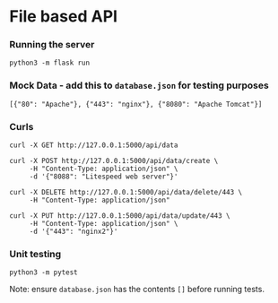 # File based API

### Running the server
`python3 -m flask run`

### Mock Data - add this to `database.json` for testing purposes
`[{"80": "Apache"}, {"443": "nginx"}, {"8080": "Apache Tomcat"}]`

### Curls

```
curl -X GET http://127.0.0.1:5000/api/data
```

```
curl -X POST http://127.0.0.1:5000/api/data/create \
     -H "Content-Type: application/json" \
     -d '{"8088": "Litespeed web server"}'
```

```
curl -X DELETE http://127.0.0.1:5000/api/data/delete/443 \
     -H "Content-Type: application/json" 
```

```
curl -X PUT http://127.0.0.1:5000/api/data/update/443 \
     -H "Content-Type: application/json" \
     -d '{"443": "nginx2"}'
```

### Unit testing

`python3 -m pytest`

Note: ensure `database.json` has the contents `[]` before running tests.


